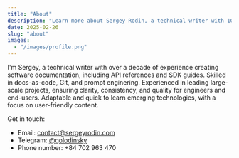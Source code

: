 ```yaml
---
title: "About"
description: "Learn more about Sergey Rodin, a technical writer with 10+ years of experience in API and developer documentation."
date: 2025-02-26
slug: "about"
images:
  - "/images/profile.png"
---
```


I'm Sergey, a technical writer with over a decade of experience creating software documentation, including API references and SDK guides. Skilled in docs-as-code, Git, and prompt enginering. Experienced in leading large-scale projects, ensuring clarity, consistency, and quality for engineers and end-users. Adaptable and quick to learn emerging technologies, with a focus on user-friendly content.

Get in touch:

* Email: [contact@sergeyrodin.com](mailto:contact@sergeyrodin.com)
* Telegram: [@golodinsky](https://t.me/golodinsky)
* Phone number: +84 702 963 470
